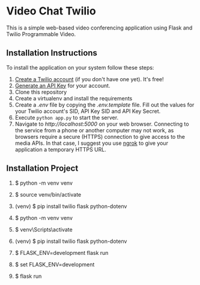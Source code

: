 # Video Chat Twilio

This is a simple web-based video conferencing application using Flask and Twilio Programmable Video.


## Installation Instructions

To install the application on your system follow these steps:

1. [Create a Twilio account](https://www.twilio.com/referral/7fB3Je) (if you don't have one yet). It's free!
2. [Generate an API Key](https://www.twilio.com/console/project/api-keys) for your account.
3. Clone this repository
4. Create a virtualenv and install the requirements
5. Create a *.env* file by copying the *.env.template* file. Fill out the values for your Twilio account's SID, API Key SID and API Key Secret.
6. Execute `python app.py` to start the server.
7. Navigate to *http://localhost:5000* on your web browser. Connecting to the service from a phone or another computer may not work, as browsers require a secure (HTTPS) connection to give access to the media APIs. In that case, I suggest you use [ngrok](https://ngrok.com/) to give your application a temporary HTTPS URL.

## Installation Project
1. $ python -m venv venv
2. $ source venv/bin/activate
3. (venv) $ pip install twilio flask python-dotenv

4. $ python -m venv venv
5. $ venv\Scripts\activate
6. (venv) $ pip install twilio flask python-dotenv


7. $ FLASK_ENV=development flask run
8. $ set FLASK_ENV=development
9. $ flask run
